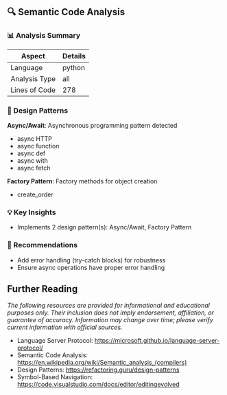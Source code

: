 ## 🔍 Semantic Code Analysis



### 📊 Analysis Summary
| Aspect | Details |
|---|---|
| Language | python |
| Analysis Type | all |
| Lines of Code | 278 |




### 🎨 Design Patterns

**Async/Await**: Asynchronous programming pattern detected
- async HTTP
- async function
- async def
- async with
- async fetch

**Factory Pattern**: Factory methods for object creation
- create_order



### 💡 Key Insights
- Implements 2 design pattern(s): Async/Await, Factory Pattern

### 🎯 Recommendations
- Add error handling (try-catch blocks) for robustness
- Ensure async operations have proper error handling
## Further Reading

*The following resources are provided for informational and educational purposes only. Their inclusion does not imply endorsement, affiliation, or guarantee of accuracy. Information may change over time; please verify current information with official sources.*

- Language Server Protocol: https://microsoft.github.io/language-server-protocol/
- Semantic Code Analysis: https://en.wikipedia.org/wiki/Semantic_analysis_(compilers)
- Design Patterns: https://refactoring.guru/design-patterns
- Symbol-Based Navigation: https://code.visualstudio.com/docs/editor/editingevolved



